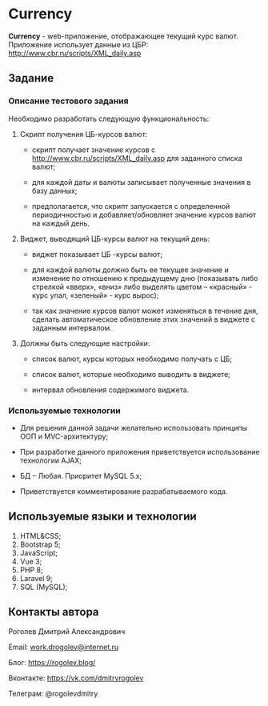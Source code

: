 # Currency

**Currency** - web-приложение, отображающее текущий курс валют. Приложение использует данные из ЦБР: http://www.cbr.ru/scripts/XML_daily.asp

## Задание

### Описание тестового задания

Необходимо разработать следующую функциональность:

1. Скрипт получения ЦБ-курсов валют:

    * скрипт получает значение курсов с http://www.cbr.ru/scripts/XML_daily.asp для заданного списка валют;

    * для каждой даты и валюты записывает полученные значения в базу данных;

    * предполагается, что скрипт запускается с определенной периодичностью и добавляет/обновляет значение курсов валют на каждый день.

2. Виджет, выводящий ЦБ-курсы валют на текущий день:

    * виджет показывает ЦБ -курсы валют;

    * для каждой валюты должно быть ее текущее значение и изменение по отношению к предыдущему дню (показывать либо стрелкой «вверх», «вниз» либо выделять цветом – «красный» - курс упал, «зеленый» - курс вырос);

    * так как значение курсов валют может изменяться в течение дня, сделать автоматическое обновление этих значений в виджете с заданным интервалом.

3. Должны быть следующие настройки:

    * список валют, курсы которых необходимо получать с ЦБ;

    * список валют, которые необходимо выводить в виджете;

    * интервал обновления содержимого виджета.

### Используемые технологии

* Для решения данной задачи желательно использовать принципы ООП и MVC-архитектуру;

* При разработке данного приложения приветствуется использование технологии AJAX;

*  БД – Любая. Приоритет MySQL 5.x;

* Приветствуется комментирование разрабатываемого кода.

## Используемые языки и технологии

1. HTML&CSS;
2. Bootstrap 5;
3. JavaScript;
4. Vue 3;
5. PHP 8;
6. Laravel 9;
7. SQL (MySQL);

## Контакты автора

Роголев Дмитрий Александрович

Email: work.drogolev@internet.ru

Блог: https://rogolev.blog/

Вконтакте: https://vk.com/dmitryrogolev

Телеграм: @rogolevdmitry
